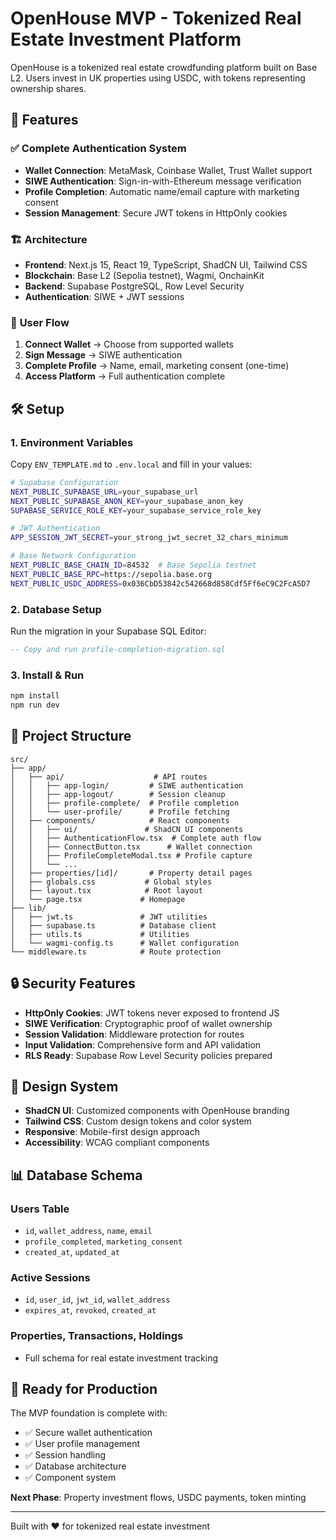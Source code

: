 # OpenHouse MVP - Tokenized Real Estate Investment Platform

OpenHouse is a tokenized real estate crowdfunding platform built on Base L2. Users invest in UK properties using USDC, with tokens representing ownership shares.

## 🚀 **Features**

### ✅ **Complete Authentication System**
- **Wallet Connection**: MetaMask, Coinbase Wallet, Trust Wallet support
- **SIWE Authentication**: Sign-in-with-Ethereum message verification
- **Profile Completion**: Automatic name/email capture with marketing consent
- **Session Management**: Secure JWT tokens in HttpOnly cookies

### 🏗️ **Architecture**
- **Frontend**: Next.js 15, React 19, TypeScript, ShadCN UI, Tailwind CSS
- **Blockchain**: Base L2 (Sepolia testnet), Wagmi, OnchainKit
- **Backend**: Supabase PostgreSQL, Row Level Security
- **Authentication**: SIWE + JWT sessions

### 🎯 **User Flow**
1. **Connect Wallet** → Choose from supported wallets
2. **Sign Message** → SIWE authentication 
3. **Complete Profile** → Name, email, marketing consent (one-time)
4. **Access Platform** → Full authentication complete

## 🛠️ **Setup**

### 1. Environment Variables
Copy `ENV_TEMPLATE.md` to `.env.local` and fill in your values:

```bash
# Supabase Configuration
NEXT_PUBLIC_SUPABASE_URL=your_supabase_url
NEXT_PUBLIC_SUPABASE_ANON_KEY=your_supabase_anon_key
SUPABASE_SERVICE_ROLE_KEY=your_supabase_service_role_key

# JWT Authentication
APP_SESSION_JWT_SECRET=your_strong_jwt_secret_32_chars_minimum

# Base Network Configuration
NEXT_PUBLIC_BASE_CHAIN_ID=84532  # Base Sepolia testnet
NEXT_PUBLIC_BASE_RPC=https://sepolia.base.org
NEXT_PUBLIC_USDC_ADDRESS=0x036CbD53842c542668d858Cdf5Ff6eC9C2FcA5D7
```

### 2. Database Setup
Run the migration in your Supabase SQL Editor:

```sql
-- Copy and run profile-completion-migration.sql
```

### 3. Install & Run
```bash
npm install
npm run dev
```

## 📁 **Project Structure**

```
src/
├── app/
│   ├── api/                    # API routes
│   │   ├── app-login/         # SIWE authentication
│   │   ├── app-logout/        # Session cleanup
│   │   ├── profile-complete/  # Profile completion
│   │   └── user-profile/      # Profile fetching
│   ├── components/            # React components
│   │   ├── ui/               # ShadCN UI components
│   │   ├── AuthenticationFlow.tsx  # Complete auth flow
│   │   ├── ConnectButton.tsx      # Wallet connection
│   │   ├── ProfileCompleteModal.tsx # Profile capture
│   │   └── ...
│   ├── properties/[id]/       # Property detail pages
│   ├── globals.css           # Global styles
│   ├── layout.tsx            # Root layout
│   └── page.tsx             # Homepage
├── lib/
│   ├── jwt.ts               # JWT utilities
│   ├── supabase.ts          # Database client
│   ├── utils.ts             # Utilities
│   └── wagmi-config.ts      # Wallet configuration
└── middleware.ts            # Route protection
```

## 🔒 **Security Features**

- **HttpOnly Cookies**: JWT tokens never exposed to frontend JS
- **SIWE Verification**: Cryptographic proof of wallet ownership  
- **Session Validation**: Middleware protection for routes
- **Input Validation**: Comprehensive form and API validation
- **RLS Ready**: Supabase Row Level Security policies prepared

## 🎨 **Design System**

- **ShadCN UI**: Customized components with OpenHouse branding
- **Tailwind CSS**: Custom design tokens and color system
- **Responsive**: Mobile-first design approach
- **Accessibility**: WCAG compliant components

## 📊 **Database Schema**

### Users Table
- `id`, `wallet_address`, `name`, `email`
- `profile_completed`, `marketing_consent`
- `created_at`, `updated_at`

### Active Sessions
- `id`, `user_id`, `jwt_id`, `wallet_address`
- `expires_at`, `revoked`, `created_at`

### Properties, Transactions, Holdings
- Full schema for real estate investment tracking

## 🚀 **Ready for Production**

The MVP foundation is complete with:
- ✅ Secure wallet authentication
- ✅ User profile management  
- ✅ Session handling
- ✅ Database architecture
- ✅ Component system

**Next Phase**: Property investment flows, USDC payments, token minting

---

Built with ❤️ for tokenized real estate investment
